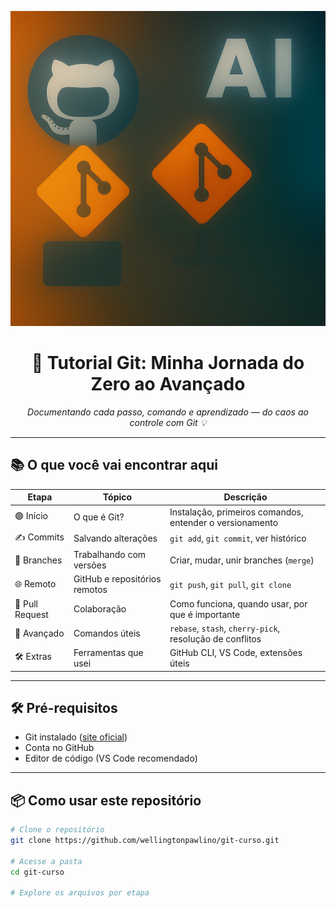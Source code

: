 
<p align="center">
  <img src="./assets/gitIA3.png" alt="Banner Git Tutorial" width="600"/>
</p>

<h1 align="center">🚀 Tutorial Git: Minha Jornada do Zero ao Avançado</h1>

<p align="center">
  <em>Documentando cada passo, comando e aprendizado — do caos ao controle com Git 💡</em>
</p>

---

## 📚 O que você vai encontrar aqui

| Etapa        | Tópico                        | Descrição                                                       |
|--------------|-------------------------------|------------------------------------------------------------------|
| 🟢 Início     | O que é Git?                  | Instalação, primeiros comandos, entender o versionamento         |
| ✍️ Commits    | Salvando alterações            | `git add`, `git commit`, ver histórico                          |
| 🌿 Branches   | Trabalhando com versões        | Criar, mudar, unir branches (`merge`)                           |
| 🌐 Remoto     | GitHub e repositórios remotos | `git push`, `git pull`, `git clone`                             |
| 🔄 Pull Request | Colaboração                 | Como funciona, quando usar, por que é importante                |
| 🧠 Avançado   | Comandos úteis                 | `rebase`, `stash`, `cherry-pick`, resolução de conflitos        |
| 🛠️ Extras     | Ferramentas que usei           | GitHub CLI, VS Code, extensões úteis                            |

---

## 🛠️ Pré-requisitos

- Git instalado ([site oficial](https://git-scm.com/))
- Conta no GitHub
- Editor de código (VS Code recomendado)

---

## 📦 Como usar este repositório

```bash
# Clone o repositório
git clone https://github.com/wellingtonpawlino/git-curso.git

# Acesse a pasta
cd git-curso

# Explore os arquivos por etapa
